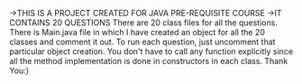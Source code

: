 ->THIS IS A PROJECT CREATED FOR JAVA PRE-REQUISITE COURSE
->IT CONTAINS 20 QUESTIONS
There are 20 class files for all the questions. There is Main.java file in which I have created an object for all the 20 classes and comment it out. 
To run each question, just uncomment that particular object creation. 
You don't have to call any function explicitly since all the method implementation is done in constructors in each class.
Thank You:)

